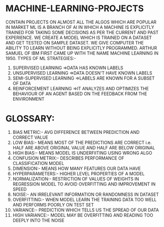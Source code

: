 # MACHINE-LEARNING-PROJECTS
CONTAIN PROJECTS ON ALMOST ALL THE ALGOS WHICH ARE  POPULAR IN MARKET 
ML IS A BRANCH OF AI IN WHICH A MACHINE IS EXPLICITLY TRAINED FOR TAKING SOME DECISIONS AS PER THE CURRENT AND PAST EXPERIENCE. WE CREATE A MODEL WHICH IS TRAINED ON A DATASET AND GET TESTED ON SAMPLE DATASET.
WE GIVE COMPUTER THE ABILITY TO LEARN WITHOUT BEING EXPLICITLY PROGRAMMED.
ARTHUR SAMUEL OF IBM FIRST CAME UP WITH THE NAME MACHINE LEARNING IN 1950.
TYPES OF ML STRATEGIES:-
1. SUPERVISED LEARNING        =>DATA HAS KNOWN LABELS
2. UNSUPERVISED LEARNING      =>DATA DOESN'T HAVE  KNOWN LABELS
3. SEMI-SUPERVISED LEARNING   =>LABELS ARE KNOWN FOR A SUBSET OF DATA
4. REINFORCEMENT LEARNING     =>IT ANALYZES AND OPTIMIZES THE BEHAVIOUR OF AN AGENT BASED ON THE FEEDBACK FROM THE ENVIRONMENT


# GLOSSARY:
1. BIAS METRIC:- AVG DIFFERENCE BETWEEN PREDICTION AND CORRECT VALUE
2. LOW BIAS:- MEANS MOST OF THE PREDICTIONS ARE CORRECT i.e. HALF ARE ABOVE ORIGINAL VALUE AND HALF ARE BELOW ORIGINAL
3. HIGH BIAS:- MEANS MODEL IS UNDERFIITING USING WRONG ALGO
4. CONFUSION METRIX:- DESCRIBES PERFORMANCE OF CLASSIFICATION MODEL
5. DIMENSION:- MEANS HOW MANY FEATURES OUR DATA HAVE
6. HYPERPARAMETERS:- HIGHER LEVEL PROPERTIES OF A MODEL
7. NORMALIZATION:- RESTRICTION OF VALUES OF WEIGHTS IN REGRESSION MODEL TO AVOID OVERFITTING AND IMPROVEMENT IN SPEED
8. NOISE:- AN IRRELEVANT INFORMATION OR RANDOMNESS IN DATASET
9. OVERFITTING:- WHEN MODEL LEARN THE TRAINING DATA TOO WELL AND PERFORMS POORLY ON TEST SET
10. VARIANCE:- PREDICTION WHICH TELLS US THE SPREAD OF OUR DATA
11. HIGH VARIANCE:- MODEL MAY BE OVERFITTING AND READING TOO DEEPLY INTO THE NOISE
